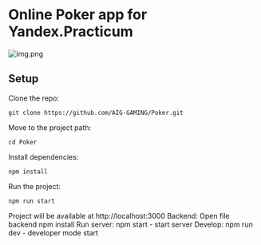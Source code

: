 Online Poker app for Yandex.Practicum
==============================


![img.png](https://oviland.ru/storage/ya-poker.png)

Setup
-----
Clone the repo:

    git clone https://github.com/AIG-GAMING/Poker.git

Move to the project path:

    cd Poker

Install dependencies:

    npm install

Run the project:

    npm run start

Project will be available at http://localhost:3000
Backend:
Open file backend
npm install
Run server:
npm  start - start server 
Develop:
npm run dev  - developer mode start